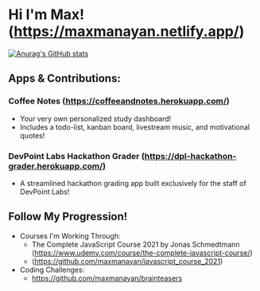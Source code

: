 # Hi I'm Max! (https://maxmanayan.netlify.app/)
[![Anurag's GitHub stats](https://github-readme-stats.vercel.app/api?username=maxmanayan&show_icons=true&theme=tokyonight&hide_border=true)](https://github.com/anuraghazra/github-readme-stats)

## Apps & Contributions:
### Coffee Notes (https://coffeeandnotes.herokuapp.com/)
* Your very own personalized study dashboard!
* Includes a todo-list, kanban board, livestream music, and motivational quotes!

### DevPoint Labs Hackathon Grader (https://dpl-hackathon-grader.herokuapp.com/)
* A streamlined hackathon grading app built exclusively for the staff of DevPoint Labs!

## Follow My Progression!
* Courses I'm Working Through:
  * The Complete JavaScript Course 2021 by Jonas Schmedtmann (https://www.udemy.com/course/the-complete-javascript-course/)
  * (https://github.com/maxmanayan/javascript_course_2021)
* Coding Challenges:
  * https://github.com/maxmanayan/brainteasers
<!--
**maxmanayan/maxmanayan** is a ✨ _special_ ✨ repository because its `README.md` (this file) appears on your GitHub profile.

Here are some ideas to get you started:

- 🔭 I’m currently working on ...
- 🌱 I’m currently learning ...
- 👯 I’m looking to collaborate on ...
- 🤔 I’m looking for help with ...
- 💬 Ask me about ...
- 📫 How to reach me: ...
- 😄 Pronouns: ...
- ⚡ Fun fact: ...
-->
